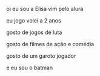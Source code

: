 oi eu sou a Elisa vim pelo alura 

eu jogo volei a 2 anos 

gosto de jogos de luta

gosto de filmes de ação e comédia 

gosto de um garoto jogador 

e eu sou o batman
